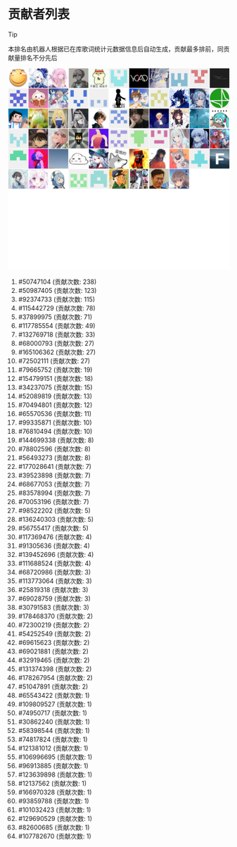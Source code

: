 # 贡献者列表

> [!TIP]
> 本排名由机器人根据已在库歌词统计元数据信息后自动生成，贡献最多排前，同贡献量排名不分先后

![贡献者头像画廊](./CONTRIBUTORS.svg)

1. #50747104 (贡献次数: 238)
2. #50987405 (贡献次数: 123)
3. #92374733 (贡献次数: 115)
4. #115442729 (贡献次数: 78)
5. #37899975 (贡献次数: 71)
6. #117785554 (贡献次数: 49)
7. #132769718 (贡献次数: 33)
8. #68000793 (贡献次数: 27)
9. #165106362 (贡献次数: 27)
10. #72502111 (贡献次数: 27)
11. #79665752 (贡献次数: 19)
12. #154799151 (贡献次数: 18)
13. #34237075 (贡献次数: 15)
14. #52089819 (贡献次数: 13)
15. #70494801 (贡献次数: 12)
16. #65570536 (贡献次数: 11)
17. #99335871 (贡献次数: 10)
18. #76810494 (贡献次数: 10)
19. #144699338 (贡献次数: 8)
20. #78802596 (贡献次数: 8)
21. #56493273 (贡献次数: 8)
22. #177028641 (贡献次数: 7)
23. #39523898 (贡献次数: 7)
24. #68677053 (贡献次数: 7)
25. #83578994 (贡献次数: 7)
26. #70053196 (贡献次数: 7)
27. #98522202 (贡献次数: 5)
28. #136240303 (贡献次数: 5)
29. #56755417 (贡献次数: 5)
30. #117369476 (贡献次数: 4)
31. #91305636 (贡献次数: 4)
32. #139452696 (贡献次数: 4)
33. #111688524 (贡献次数: 4)
34. #68720986 (贡献次数: 3)
35. #113773064 (贡献次数: 3)
36. #25819318 (贡献次数: 3)
37. #69028759 (贡献次数: 3)
38. #30791583 (贡献次数: 3)
39. #178468370 (贡献次数: 2)
40. #72300219 (贡献次数: 2)
41. #54252549 (贡献次数: 2)
42. #69615623 (贡献次数: 2)
43. #69021881 (贡献次数: 2)
44. #32919465 (贡献次数: 2)
45. #131374398 (贡献次数: 2)
46. #178267954 (贡献次数: 2)
47. #51047891 (贡献次数: 2)
48. #65543422 (贡献次数: 1)
49. #109809527 (贡献次数: 1)
50. #74950717 (贡献次数: 1)
51. #30862240 (贡献次数: 1)
52. #58398544 (贡献次数: 1)
53. #74817824 (贡献次数: 1)
54. #121381012 (贡献次数: 1)
55. #106996695 (贡献次数: 1)
56. #96913885 (贡献次数: 1)
57. #123639898 (贡献次数: 1)
58. #12137562 (贡献次数: 1)
59. #166970328 (贡献次数: 1)
60. #93859788 (贡献次数: 1)
61. #101032423 (贡献次数: 1)
62. #129690529 (贡献次数: 1)
63. #82600685 (贡献次数: 1)
64. #107782670 (贡献次数: 1)
